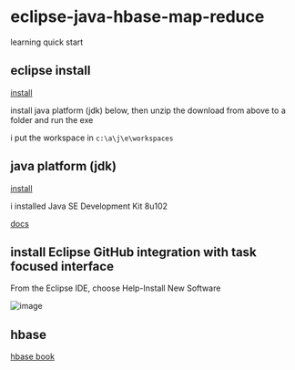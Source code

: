 # eclipse-java-hbase-map-reduce
learning quick start

## eclipse install

[install](http://www.eclipse.org/downloads/packages/eclipse-ide-java-ee-developers/neonr)

install java platform (jdk) below, then unzip the download from above to a folder and run the exe

i put the workspace in `c:\a\j\e\workspaces`

## java platform (jdk)

[install](http://www.oracle.com/technetwork/java/javase/downloads/jdk8-downloads-2133151.html)

i installed Java SE Development Kit 8u102

[docs](http://docs.oracle.com/javase/8/docs/)

## install Eclipse GitHub integration with task focused interface

From the Eclipse IDE, choose Help-Install New Software

![image](https://cloud.githubusercontent.com/assets/10272832/18037281/606c1e1e-6d3d-11e6-8edf-f9cf48b3567a.png)

## hbase

[hbase book](http://hbase.apache.org/book.html)
